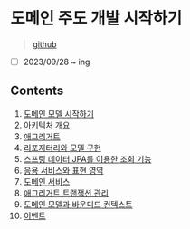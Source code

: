# 도메인 주도 개발 시작하기

> [github](https://github.com/madvirus/ddd-start2)

- [ ] 2023/09/28 ~ ing

## Contents

1. [도메인 모델 시작하기](./chapter01.md)
2. [아키텍처 개요](./chapter02.md)
3. [애그리거트](./chapter03.md)
4. [리포지터리와 모델 구현](./chapter04.md)
5. [스프링 데이터 JPA를 이용한 조회 기능](./chapter05.md)
6. [응용 서비스와 표현 영역](./chapter06.md)
7. [도메인 서비스](./chapter07.md)
8. [애그리거트 트랜잭션 관리](./chapter08.md)
9. [도메인 모델과 바운디드 컨텍스트](./chapter09.md)
10. [이벤트](./chapter10.md)
